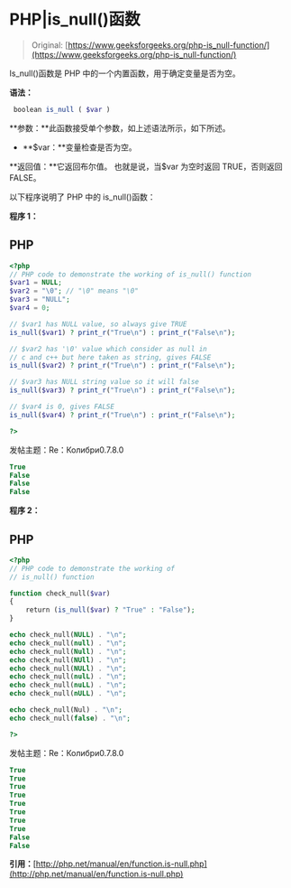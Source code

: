 # PHP|is_null()函数

> Original: [https://www.geeksforgeeks.org/php-is_null-function/](https://www.geeksforgeeks.org/php-is_null-function/)

Is_null()函数是 PHP 中的一个内置函数，用于确定变量是否为空。

**语法：**

```php
 boolean is_null ( $var )
```

**参数：**此函数接受单个参数，如上述语法所示，如下所述。

*   **$var：**变量检查是否为空。

**返回值：**它返回布尔值。 也就是说，当$var 为空时返回 TRUE，否则返回 FALSE。

以下程序说明了 PHP 中的 is_null()函数：

**程序 1：**

## PHP

```php
<?php
// PHP code to demonstrate the working of is_null() function
$var1 = NULL;
$var2 = "\0"; // "\0" means "\0"
$var3 = "NULL";
$var4 = 0;

// $var1 has NULL value, so always give TRUE
is_null($var1) ? print_r("True\n") : print_r("False\n");

// $var2 has '\0' value which consider as null in
// c and c++ but here taken as string, gives FALSE
is_null($var2) ? print_r("True\n") : print_r("False\n");

// $var3 has NULL string value so it will false
is_null($var3) ? print_r("True\n") : print_r("False\n");

// $var4 is 0, gives FALSE
is_null($var4) ? print_r("True\n") : print_r("False\n");

?>
```

发帖主题：Re：Колибри0.7.8.0

```php
True
False
False
False
```

**程序 2：**

## PHP

```php
<?php
// PHP code to demonstrate the working of
// is_null() function

function check_null($var)
{
    return (is_null($var) ? "True" : "False");
}

echo check_null(NULL) . "\n";
echo check_null(null) . "\n";
echo check_null(Null) . "\n";
echo check_null(NUll) . "\n";
echo check_null(NULl) . "\n";
echo check_null(nulL) . "\n";
echo check_null(nuLL) . "\n";
echo check_null(nULL) . "\n";

echo check_null(Nul) . "\n";
echo check_null(false) . "\n";

?>
```

发帖主题：Re：Колибри0.7.8.0

```php
True
True
True
True
True
True
True
True
False
False
```

**引用：**[http://php.net/manual/en/function.is-null.php](http://php.net/manual/en/function.is-null.php)